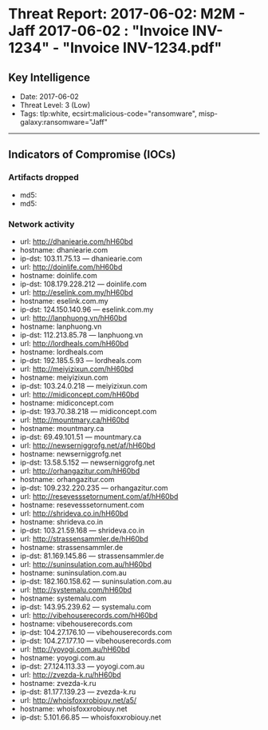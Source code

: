 # Threat Report: 2017-06-02: M2M -  Jaff 2017-06-02 : "Invoice INV-1234" - "Invoice INV-1234.pdf"


## Key Intelligence
* Date: 2017-06-02
* Threat Level: 3 (Low)
* Tags: tlp:white, ecsirt:malicious-code="ransomware", misp-galaxy:ransomware="Jaff"

---

## Indicators of Compromise (IOCs)
### Artifacts dropped
* md5: <md5>
* md5: <md5>

### Network activity
* url: http://dhaniearie.com/hH60bd
* hostname: dhaniearie.com
* ip-dst: 103.11.75.13 — dhaniearie.com
* url: http://doinlife.com/hH60bd
* hostname: doinlife.com
* ip-dst: 108.179.228.212 — doinlife.com
* url: http://eselink.com.my/hH60bd
* hostname: eselink.com.my
* ip-dst: 124.150.140.96 — eselink.com.my
* url: http://lanphuong.vn/hH60bd
* hostname: lanphuong.vn
* ip-dst: 112.213.85.78 — lanphuong.vn
* url: http://lordheals.com/hH60bd
* hostname: lordheals.com
* ip-dst: 192.185.5.93 — lordheals.com
* url: http://meiyizixun.com/hH60bd
* hostname: meiyizixun.com
* ip-dst: 103.24.0.218 — meiyizixun.com
* url: http://midiconcept.com/hH60bd
* hostname: midiconcept.com
* ip-dst: 193.70.38.218 — midiconcept.com
* url: http://mountmary.ca/hH60bd
* hostname: mountmary.ca
* ip-dst: 69.49.101.51 — mountmary.ca
* url: http://newserniggrofg.net/af/hH60bd
* hostname: newserniggrofg.net
* ip-dst: 13.58.5.152 — newserniggrofg.net
* url: http://orhangazitur.com/hH60bd
* hostname: orhangazitur.com
* ip-dst: 109.232.220.235 — orhangazitur.com
* url: http://resevesssetornument.com/af/hH60bd
* hostname: resevesssetornument.com
* url: http://shrideva.co.in/hH60bd
* hostname: shrideva.co.in
* ip-dst: 103.21.59.168 — shrideva.co.in
* url: http://strassensammler.de/hH60bd
* hostname: strassensammler.de
* ip-dst: 81.169.145.86 — strassensammler.de
* url: http://suninsulation.com.au/hH60bd
* hostname: suninsulation.com.au
* ip-dst: 182.160.158.62 — suninsulation.com.au
* url: http://systemalu.com/hH60bd
* hostname: systemalu.com
* ip-dst: 143.95.239.62 — systemalu.com
* url: http://vibehouserecords.com/hH60bd
* hostname: vibehouserecords.com
* ip-dst: 104.27.176.10 — vibehouserecords.com
* ip-dst: 104.27.177.10 — vibehouserecords.com
* url: http://yoyogi.com.au/hH60bd
* hostname: yoyogi.com.au
* ip-dst: 27.124.113.33 — yoyogi.com.au
* url: http://zvezda-k.ru/hH60bd
* hostname: zvezda-k.ru
* ip-dst: 81.177.139.23 — zvezda-k.ru
* url: http://whoisfoxxrobiouy.net/a5/
* hostname: whoisfoxxrobiouy.net
* ip-dst: 5.101.66.85 — whoisfoxxrobiouy.net
